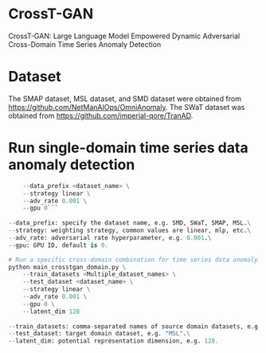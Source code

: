 # CrossT-GAN
CrossT-GAN: Large Language Model Empowered Dynamic Adversarial Cross-Domain Time Series Anomaly Detection
# Dataset
The SMAP dataset, MSL dataset, and SMD dataset were obtained from https://github.com/NetManAIOps/OmniAnomaly. The SWaT dataset was obtained from https://github.com/imperial-qore/TranAD.
# Run single-domain time series data anomaly detection
```python main_crosstgan_anomaly.py \
    --data_prefix <dataset_name> \
    --strategy linear \
    --adv_rate 0.001 \
    --gpu 0```
    
--data_prefix: specify the dataset name, e.g. SMD, SWaT, SMAP, MSL.\
--strategy: weighting strategy, common values are linear, mlp, etc.\
--adv_rate: adversarial rate hyperparameter, e.g. 0.001.\
--gpu: GPU ID, default is 0.

# Run a specific cross-domain combination for time series data anomaly detection
python main_crosstgan_domain.py \
    --train_datasets <Multiple_dataset_names> \
    --test_dataset <dataset_name> \
    --strategy linear \
    --adv_rate 0.001 \
    --gpu 0 \
    --latent_dim 128
    
--train_datasets: comma-separated names of source domain datasets, e.g. "SWaT, SMAP, SMD".\
--test_dataset: target domain dataset, e.g. "MSL".\
--latent_dim: potential representation dimension, e.g. 128.
